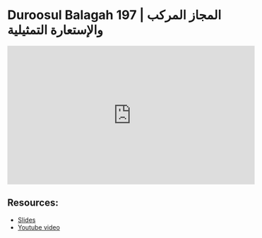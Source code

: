 # Duroosul Balagah 197 | المجاز المركب والإستعارة التمثيلية
                
<iframe width="560" height="315" src="https://www.youtube-nocookie.com/embed/LEQIALBUhY8?start=0" frameborder="0" allow="accelerometer; autoplay; encrypted-media; gyroscope; picture-in-picture" allowfullscreen="allowfullscreen">
</iframe><BR>

## Resources:
- [Slides](https://github.com/arshare/resources_balagha_pdfs)
- [Youtube video](https://www.youtube.com/watch?v=LEQIALBUhY8&list=PLzn0qdi6JpdvvXVuJ7kIusNquSxeyKJvc)

